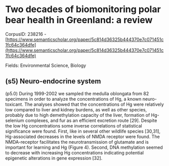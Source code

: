 # Two decades of biomonitoring polar bear health in Greenland: a review

CorpusID: 238216 - [https://www.semanticscholar.org/paper/5c814d36325b444370e7c071451c1fc64c364dfe](https://www.semanticscholar.org/paper/5c814d36325b444370e7c071451c1fc64c364dfe)

Fields: Environmental Science, Biology

## (s5) Neuro-endocrine system
(p5.0) During 1999-2002 we sampled the medulla oblongata from 82 specimens in order to analyze the concentrations of Hg, a known neuro-toxicant. The analyses showed that the concentrations of Hg were relatively low compared to liver and kidney burdens, as well as other species, probably due to high demethylation capacity of the liver, formation of Hg-selenium complexes, and fur as an efficient excretion route [29]. Despite the low Hg concentrations some inverse correlations of statistical significance were found. First, like in several other wildlife species [30,31], Hg-associated decreases in the levels of NMDA receptor were found. The NMDA-receptor facilitates the neurotransmission of glutamate and is important for learning and Hg (Figure 4). Second, DNA methylation seemed to decrease with increasing Hg concentrations indicating potential epigenetic alterations in gene expression [32].
